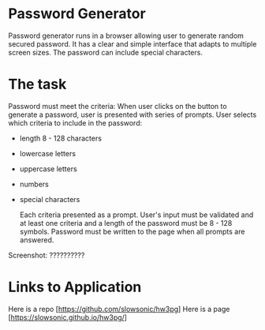 # Password Generator

Password generator runs in a browser allowing user to generate random secured password. It has a clear and simple interface that adapts to multiple screen sizes. The password can include special characters.

# The task

Password must meet the criteria:
When user clicks on the button to generate a password, user is presented with series of prompts.
User selects which criteria to include in the password:

- length 8 - 128 characters
- lowercase letters
- uppercase letters
- numbers
- special characters

  Each criteria presented as a prompt.
  User's input must be validated and at least one criteria and a length of the password must be 8 - 128 symbols.
  Password must be written to the page when all prompts are answered.

Screenshot: ??????????

# Links to Application

Here is a repo [https://github.com/slowsonic/hw3pg]
Here is a page [https://slowsonic.github.io/hw3pg/]
